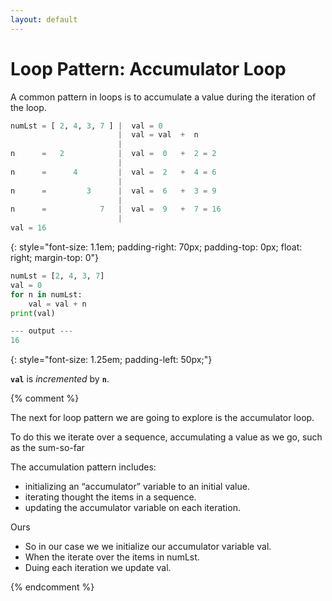 ```yaml
---
layout: default
---
```

# Loop Pattern: Accumulator Loop

A common pattern in loops is to accumulate a value during the iteration of the loop.

<style>
pre {
        margin-top: 0em;
}
</style>

```python
numLst = [ 2, 4, 3, 7 ] |  val = 0
                        |  val = val  +  n
                        |
n      =   2            |  val =  0   +  2 = 2
                        |
n      =      4         |  val =  2   +  4 = 6
                        |
n      =         3      |  val =  6   +  3 = 9
                        |
n      =            7   |  val =  9   +  7 = 16
                        |
val = 16
```
{: style="font-size: 1.1em; padding-right: 70px; padding-top: 0px; float: right; margin-top: 0"}


```python
numLst = [2, 4, 3, 7]
val = 0
for n in numLst:
    val = val + n
print(val)

--- output ---
16

```
{: style="font-size: 1.25em; padding-left: 50px;"}

**`val`** is *incremented* by **`n`**.

{% comment %}

The next for loop pattern we are going to explore is the accumulator loop.

To do this we iterate over a sequence, accumulating a value as we go, such as the sum-so-far 

The accumulation pattern includes:
* initializing an “accumulator” variable to an initial value.
* iterating thought the items in a sequence.
* updating the accumulator variable on each iteration.

Ours
* So in our case we we initialize our accumulator variable val.
* When the iterate over the items in numLst.
* Duing each iteration we update val.

{% endcomment %}

